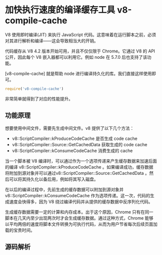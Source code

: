 # 加快执行速度的编译缓存工具 v8-compile-cache

V8 使用即时编译(JIT) 来执行 JavaScript 代码。这意味着在运行脚本之前，必须对其进行解析和编译——这会导致相当大的开销。

代码缓存从 V8 4.2 版本开始可用，并且不仅仅限于 Chrome。它通过 V8 的 API 公开，因此每个 V8 嵌入器都可以利用它。例如 node 在 5.7.0 后也支持了该功能。

[v8-compile-cache] 就是帮助 node 进行编译持久化的库。我们直接这样使用即可。

```js
require('v8-compile-cache')
```

非常简单就得到了对应的性能提升。

## 功能原理

想要使用中间文件，需要先生成中间文件。v8 提供了以下几个方法：

- v8::ScriptCompiler::kProduceCodeCache 是否生成 code cache
- v8::ScriptCompiler::Source::GetCachedData 获取生成的 code cache
- v8::ScriptCompiler::kConsumeCodeCache 消费生成的 cache


当一个脚本被 V8 编译时，可以通过作为一个选项传递来产生缓存数据来加速后面的编译 v8::ScriptCompiler::kProduceCodeCache 。如果编译成功，缓存数据将附加到源对象并可以通过v8::ScriptCompiler::Source::GetCachedData 。然后可以将其持久化以备后用，例如将其写入磁盘。

在以后的编译过程中，先前生成的缓存数据可以附加到源对象并v8::ScriptCompiler::kConsumeCodeCache 作为选项传递。这一次，代码的生成速度会快得多，因为 V8 绕过编译代码并从提供的缓存数据中反序列化代码。

生成缓存数据需要一定的计算和内存成本。出于这个原因，Chrome 只有在同一脚本在几天内至少出现两次时才会生成缓存数据。通过这种方式，Chrome 能够以平均两倍的速度将脚本文件转换为可执行代码，从而为用户节省每次后续页面加载的宝贵时间。

## 源码解析




